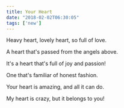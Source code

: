 ```yaml
---
title: Your Heart
date: "2018-02-02T06:30:05"
tags: ['new']
---
```


Heavy heart, lovely heart, so full of love.

A heart that's passed from the angels above.

It's a heart that's full of joy and passion!

One that's familiar of honest fashion.

Your heart is amazing, and all it can do.

My heart is crazy, but it belongs to you!